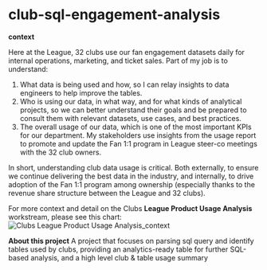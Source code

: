 # club-sql-engagement-analysis

**context**

Here at the League, 32 clubs use our fan engagement datasets daily for internal operations, marketing, and ticket sales. Part of my job is to understand:
1. What data is being used and how, so I can relay insights to data engineers to help improve the tables.
2. Who is using our data, in what way, and for what kinds of analytical projects, so we can better understand their goals and be prepared to consult them with relevant datasets, use cases, and best practices.
3. The overall usage of our data, which is one of the most important KPIs for our department. My stakeholders use insights from the usage report to promote and update the Fan 1:1 program in League steer-co meetings with the 32 club owners.

In short, understanding club data usage is critical. Both externally, to ensure we continue delivering the best data in the industry, and internally, to drive adoption of the Fan 1:1 program among ownership (especially thanks to the revenue share structure between the League and 32 clubs).

For more context and detail on the Clubs **League Product Usage Analysis** workstream, please see this chart:![Clubs League Product Usage Analysis_context](chart.jpg)


**About this project**
A project that focuses on parsing sql query and identify tables used by clubs, providing an analytics-ready table for further SQL-based analysis, and a high level club &amp; table usage summary
